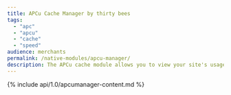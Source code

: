 ```yaml
---
title: APCu Cache Manager by thirty bees
tags:
  - "apc"
  - "apcu"
  - "cache"
  - "speed"
audience: merchants
permalink: /native-modules/apcu-manager/
description: The APCu cache module allows you to view your site's usage of the APCu cache so you can better tune your site for performance by optimizing the cache.
---
```


{% include api/1.0/apcumanager-content.md %}